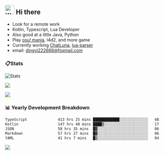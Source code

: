 ## <img alt="wave" src="https://raw.githubusercontent.com/MartinHeinz/MartinHeinz/master/wave.gif" width="30px"> Hi there

- Look for a remote work
- Kotlin, Typescript, Lua Developer
- Also good at a little Java, Python
- Play [osu! mania](https://osu.ppy.sh/users/29808669), l4d2, and more game
- Currently working [ChatLuna](https://github.com/ChatLunaLab), [lua-parser](https://github.com/dingyi222666/lua-parser)
- email: [dingyi222666@foxmail.com](mailto:dingyi222666@foxmail.com)

### 📋Stats


![Stats](https://github-readme-stats.vercel.app/api?username=dingyi222666&show_icons=true&icon_color=47A69E&title_color=47A69E&count_private=true)    

![](https://api.githubtrends.io/user/svg/dingyi222666/langs?time_range=one_year&include_private=True&loc_metric=changed&theme=classic)

![](http://github-profile-summary-cards.vercel.app/api/cards/productive-time?username=dingyi222666&theme=nord_dark&utcOffset=8)

### 📊 Yearly Development Breakdown

<!--START_SECTION:waka-->

```txt
TypeScript              413 hrs 25 mins ████████████░░░░░░░░░░░░░   48.01 %
Kotlin                  147 hrs 48 mins ████▒░░░░░░░░░░░░░░░░░░░░   17.16 %
JSON                    58 hrs 35 mins  █▓░░░░░░░░░░░░░░░░░░░░░░░   06.80 %
Markdown                57 hrs 27 mins  █▓░░░░░░░░░░░░░░░░░░░░░░░   06.67 %
YAML                    41 hrs 7 mins   █▒░░░░░░░░░░░░░░░░░░░░░░░   04.78 %
```

<!--END_SECTION:waka-->

![](https://komarev.com/ghpvc/?username=dingyi222666)
